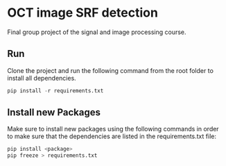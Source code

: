 # OCT image SRF detection
Final group project of the signal and image processing course.

## Run ##
Clone the project and run the following command from the root folder to install all dependencies.

```python
pip install -r requirements.txt
```

## Install new Packages ##
Make sure to install new packages using the following commands in order to make sure that the
dependencies are listed in the requirements.txt file:

```python
pip install <package> 
pip freeze > requirements.txt
```
